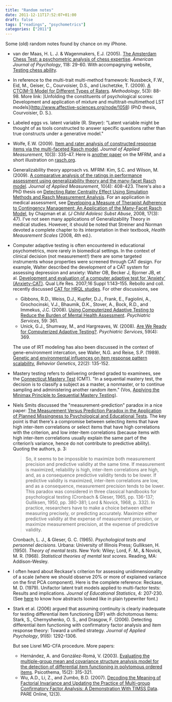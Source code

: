 ```yaml
---
title: "Random notes"
date: 2011-12-11T17:52:07+01:00
draft: false
tags: ["readings", "psychometrics"]
categories: ["2011"]
---
```


Some (old) random notes found by chance on my iPhone.

- van der Maas, H. L. J. & Wagenmakers, E.J. (2005). [The Amsterdam Chess Test: a psychometric analysis of chess expertise](http://hvandermaas.socsci.uva.nl/Homepage_Han_van_der_Maas/Chess_Psychology_files/Han1chess.pdf). _American Journal of Psychology_, 118: 29-60. With accompagnying website, [Testing chess ability](http://hvandermaas.socsci.uva.nl/Homepage_Han_van_der_Maas/Chess_Psychology.html).

- In reference to the multi-trait multi-method framework: Nussbeck, F.W., Eid, M., Geiser, C., Courvoisier, D.S., and Lischetzke, T. (2009). [A CTC(M-1) Model for Different Types of Raters](http://www.zora.uzh.ch/19988/). _Methodology_, 5(3): 88-98. More link: ]Unfolding the constituents of psychological scores: Development and application of mixture and multitrait-multimethod LST models](http://www.affective-sciences.org/node/1058) (PhD thesis, Courvoisier, D. S.).

- Labeled eggs vs. latent variable (R. Steyer): "Latent variable might be thought of as tools constructed to answer specific questions rather than true constructs under a generative model."

- Wolfe, E.W. (2009). [Item and rater analysis of constructed response items via the multi-faceted Rasch model](http://www.ncbi.nlm.nih.gov/pubmed/19671993). _Journal of Applied Measurement_, 10(3): 335-47. Here is [another paper](http://www.air.org/files/multifacet_rasch.pdf) on the MFRM, and a short illustration on [rasch.org](http://www.rasch.org/rmt/rmt212c.htm).

- Generalizability theory approach vs. MFRM: Kim, S.C. and Wilson, M. (2009). [A comparative analysis of the ratings in performance assessment using generalizability theory and the many-facet Rasch model](http://www.ncbi.nlm.nih.gov/pubmed/19934528). _Journal of Applied Measurement_, 10(4): 408-423. There's also a PhD thesis on [Detecting Rater Centrality Effect Using Simulation Methods and Rasch Measurement Analysis](http://scholar.lib.vt.edu/theses/available/etd-07272011-104720/unrestricted/Yue_X_D_2011.pdf). For an application in medical assessment, see [Developing a Measure of Therapist Adherence to Contingency Management: An Application of the Many-Facet Rasch Model](http://www.ncbi.nlm.nih.gov/pmc/articles/PMC2944267/), by Chapman et al. (_J Child Adolesc Subst Abuse_, 2008, 17(3): 47). I've not seen many applications of Generalizability Theory in medical studies. However, it should be noted that Streiner and Norman devoted a complete chapter to its interpretation in their textbook, _Health Meausrement Scales_ (2008, 4th ed.).

- Computer adaptive testing is often encountered in educational psychometrics, more rarely in biomedical settings. In the context of clinical decision (not measurement!) there are some targeted instruments whose properties were screened through CAT design. For example, Walter described the development of a CAT system for assessing depression and anxiety: Walter OB, Becker J, Bjorner JB, et al. [Development and evaluation of a computer adaptive test for 'Anxiety' (Anxiety-CAT)](http://www.ncbi.nlm.nih.gov/pubmed/17342455). Qual Life Res. 2007;16 Suppl 1:143–155. Rebollo and coll. recently discussed [CAT for HRQL studies](http://www.hqlo.com/content/8/1/147). For other discussions, see

  - Gibbons, R.D., Weiss, D.J., Kupfer, D.J., Frank, E., Fagiolini, A., Grochocinski, V.J., Bhaumik, D.K., Stover, A., Bock, R.D., and Immekus, J.C. (2008). [Using Computerized Adaptive Testing to Reduce the Burden of Mental Health Assessment](http://ps.psychiatryonline.org/article.aspx?Volume=59&page=361&journalID=18). _Psychiatric Services_, 59: 361.
  - Unick, G.J., Shumway, M., and Hargreaves, W. (2008). [Are We Ready for Computerized Adaptive Testing?](http://www.ncbi.nlm.nih.gov/pmc/articles/PMC2853242/). _Psychiatric Services_, 59(4): 369.

  The use of IRT modeling has also been discussed in the context of gene-environment intercation, see Waller, N.G. and Reise, S.P. (1989). [Genetic and environmental influences on item response pattern scalability](http://www.springerlink.com/content/p72p1qk248343821/), _Behavior Genetics_, 22(2): 135-152.

- Mastery testing refers to delivering ordered graded to examinees, see the [Connecticut Mastery Test](http://en.wikipedia.org/wiki/Connecticut_Mastery_Test) (CMT). "In a sequential mastery test, the decision is to classify a subject as a master, a nonmaster, or to continue sampling and administering another random item." (Vos, [Applying the Minimax Principle to Sequential Mastery Testing](http://mrvar.fdv.uni-lj.si/pub/mz/mz18/vos.pdf)).

- Niels Smits discussed the "measurement-prediction" paradox in a nice paper: [The Measurement Versus Prediction Paradox in the Application of Planned Missingness to Psychological and Educational Tests](http://dare.uva.nl/document/14466). The key point is that there's a compromise between selecting items that have high inter-item correlations or select items that have high correlations with the criterion, and low inter-item correlations (because items with high inter-item correlations usually explain the same part of the criterion’s variance, hence do not contribute to predictive ability). Quoting the authors, p. 3:

  > So, it seems to be impossible to maximize both measurement precision and predictive validity at the same time. If measurement is maximized, reliability is high, inter-item correlations are high, and, as a consequence predictive validity tends to be lower. If predictive validity is maximized, inter-item correlations are low, and as a consequence, measurement precision tends to be lower. This paradox was considered in three classical handbooks for psychological testing (Cronbach & Gleser, 1965, pp. 136-137; Gulliksen, 1950, pp. 380-381; Lord & Novick, 1968, p. 332). In practice, researchers have to make a choice between either measuring precisely, or predicting accurately. Maximize either predictive validity at the expense of measurement precision, or maximize measurement precision, at the expense of predictive validity.

  Cronbach, L. J., & Gleser, G. C. (1965). _Psychological tests and personnel decisions_. Urbana: University of Illinois Press; Gulliksen, H. (1950). _Theory of mental tests_. New York: Wiley; Lord, F. M., & Novick, M. R. (1968). _Statistical theories of mental test scores_. Reading, MA: Addison-Wesley.

- I often heard about Reckase's criterion for assessing unidimensionality of a scale (where we should observe 20% or more of explained variance on the first PCA component). Here is the complete reference:
  Reckase, M. D. (1979). Unifactor latent trait models applied to multi-factor tests: Results and implications. _Journal of Educational Statistics_, 4: 207-230.
  (See [here](http://www.psych.umn.edu/psylabs/catcentral/pdf%20files/cat77session7.pdf) to know how abstracts looked like in plain typewriter font.)

- Stark et al. (2006) argued that assuming continuity is clearly inadequate for testing differential item functioning (DIF) with dichotomous items: Stark, S., Chernyshenko, O. S., and Drasgow, F. (2006). Detecting differential item functioning with confirmatory factor analysis and item response theory: Toward a unified strategy. _Journal of Applied Psychology_, 91(6): 1292-1306.

  But see Lisrel MG-CFA procedure. More papers:

  - Hernández, A. and González-Romá, V. (2003). [Evaluating the multiple-group mean and covariance structure analysis model for the detection of differential item functioning in polytomous ordered items](http://www.psicothema.com/psicothema.asp?id=1064). Psicothema, 15(2): 315-321.
  - Wu, A.D., Li, Z., and Zumbo, B.D. (2007). [Decoding the Meaning of Factorial Invariance and Updating the Practice of Multi-group Confirmatory Factor Analysis: A Demonstration With TIMSS Data](http://pareonline.net/pdf/v12n3.pdf). PARE Online, 12(3).

